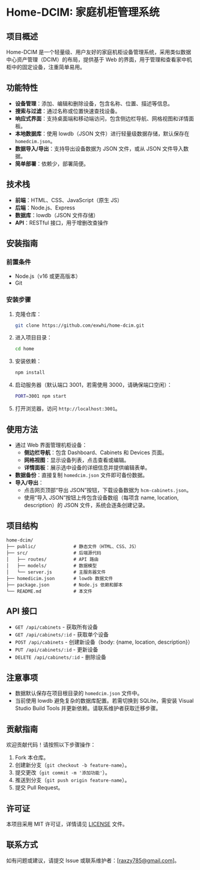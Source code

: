 # Home-DCIM: 家庭机柜管理系统

## 项目概述
Home-DCIM 是一个轻量级、用户友好的家庭机柜设备管理系统，采用类似数据中心资产管理（DCIM）的布局，提供基于 Web 的界面，用于管理和查看家中机柜中的固定设备，注重简单易用。

## 功能特性
- **设备管理**：添加、编辑和删除设备，包含名称、位置、描述等信息。
- **搜索与过滤**：通过名称或位置快速查找设备。
- **响应式界面**：支持桌面端和移动端访问，包含侧边栏导航、网格视图和详情面板。
- **本地数据库**：使用 lowdb（JSON 文件）进行轻量级数据存储，默认保存在 `homedcim.json`。
- **数据导入/导出**：支持导出设备数据为 JSON 文件，或从 JSON 文件导入数据。
- **简单部署**：依赖少，部署简便。

## 技术栈
- **前端**：HTML、CSS、JavaScript（原生 JS）
- **后端**：Node.js、Express
- **数据库**：lowdb（JSON 文件存储）
- **API**：RESTful 接口，用于增删改查操作

## 安装指南

### 前置条件
- Node.js（v16 或更高版本）
- Git

### 安装步骤
1. 克隆仓库：
   ```bash
   git clone https://github.com/exwhi/home-dcim.git
   ```
2. 进入项目目录：
   ```bash
   cd home
   ```
3. 安装依赖：
   ```bash
   npm install
   ```
4. 启动服务器（默认端口 3001，若需使用 3000，请确保端口空闲）：
   ```bash
   PORT=3001 npm start
   ```
5. 打开浏览器，访问 `http://localhost:3001`。

## 使用方法
- 通过 Web 界面管理机柜设备：
  - **侧边栏导航**：包含 Dashboard、Cabinets 和 Devices 页面。
  - **网格视图**：显示设备列表，点击查看或编辑。
  - **详情面板**：展示选中设备的详细信息并提供编辑表单。
- **数据备份**：直接复制 `homedcim.json` 文件即可备份数据。
- **导入/导出**：
  - 点击网页顶部“导出 JSON”按钮，下载设备数据为 `hcm-cabinets.json`。
  - 使用“导入 JSON”按钮上传包含设备数组（每项含 name, location, description）的 JSON 文件，系统会逐条创建记录。

## 项目结构
```
home-dcim/
├── public/              # 静态文件（HTML、CSS、JS）
├── src/                 # 后端源代码
│   ├── routes/          # API 路由
│   ├── models/          # 数据模型
│   └── server.js        # 主服务器文件
├── homedicim.json       # lowdb 数据文件
├── package.json         # Node.js 依赖和脚本
└── README.md            # 本文件
```

## API 接口
- `GET /api/cabinets` - 获取所有设备
- `GET /api/cabinets/:id` - 获取单个设备
- `POST /api/cabinets` - 创建新设备（body: {name, location, description}）
- `PUT /api/cabinets/:id` - 更新设备
- `DELETE /api/cabinets/:id` - 删除设备

## 注意事项
- 数据默认保存在项目根目录的 `homedcim.json` 文件中。
- 当前使用 lowdb 避免复杂的数据库配置。若需切换到 SQLite，需安装 Visual Studio Build Tools 并更新依赖。请联系维护者获取迁移步骤。

## 贡献指南
欢迎贡献代码！请按照以下步骤操作：
1. Fork 本仓库。
2. 创建新分支（`git checkout -b feature-name`）。
3. 提交更改（`git commit -m '添加功能'`）。
4. 推送到分支（`git push origin feature-name`）。
5. 提交 Pull Request。

## 许可证
本项目采用 MIT 许可证，详情请见 [LICENSE](LICENSE) 文件。

## 联系方式
如有问题或建议，请提交 Issue 或联系维护者：[raxzy785@gmail.com]。
